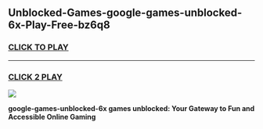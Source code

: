 
## Unblocked-Games-google-games-unblocked-6x-Play-Free-bz6q8
<h3>
<a href="https://premium76.site?title=google-games-unblocked-6x&ref=22A">CLICK TO PLAY</a></h3>
<hr>

<h3>
<a href="https://premium76.site?title=google-games-unblocked-6x&ref=22A">CLICK 2 PLAY</a>
  
</h3>

<a href="https://premium76.site?title=google-games-unblocked-6x&ref=22A"><img src="https://clearcache.store/games.png"></a>


**google-games-unblocked-6x games unblocked: Your Gateway to Fun and Accessible Online Gaming**

